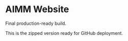 # AIMM Website
Final production-ready build.

This is the zipped version ready for GitHub deployment.
